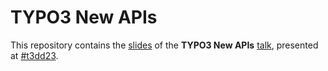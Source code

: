 # TYPO3 New APIs
This repository contains the [slides](https://github.com/o-ba/typo3-new-apis/blob/main/TYPO3_NEW_APIs.pdf) of the **TYPO3 New APIs** [talk](https://t3dd23.typo3.com/program/sessions/typo3-new-api-570), presented at [#t3dd23](https://t3dd23.typo3.com/).
